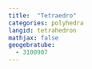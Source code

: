 ```yaml
---
title:  "Tetraedro"
categories: polyhedra
langid: tetrahedron
mathjax: false
geogebratube:
  - 3100907
---
```


<div style="height:600px; width:800px; margin: auto;" id="applet_container3100907"></div>


